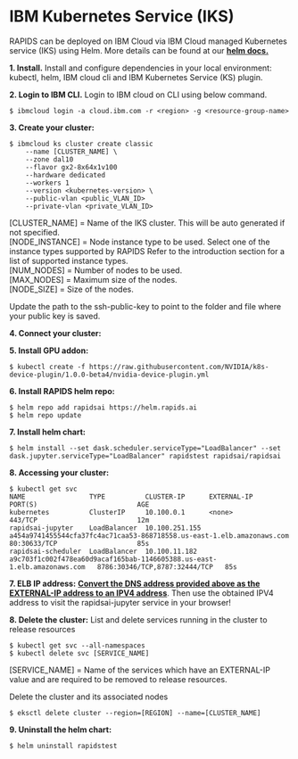 # IBM Kubernetes Service (IKS)

RAPIDS can be deployed on IBM Cloud via IBM Cloud managed Kubernetes service (IKS) using Helm. More details can be found at our **[helm docs.](https://helm.rapids.ai/docs/csp.html)**

**1. Install.** Install and configure dependencies in your local environment: kubectl, helm, IBM cloud cli and IBM Kubernetes Service (KS) plugin.

**2. Login to IBM CLI.** Login to IBM cloud on CLI using below command.

```shell
$ ibmcloud login -a cloud.ibm.com -r <region> -g <resource-group-name>
```

**3. Create your cluster:**

```shell
$ ibmcloud ks cluster create classic 
    --name [CLUSTER_NAME] \
    --zone dal10 
    --flavor gx2-8x64x1v100
    --hardware dedicated 
    --workers 1
    --version <kubernetes-version> \
    --public-vlan <public_VLAN_ID> 
    --private-vlan <private_VLAN_ID>
```

[CLUSTER_NAME] = Name of the IKS cluster. This will be auto generated if not specified. <br>
[NODE_INSTANCE] = Node instance type to be used. Select one of the instance types supported by RAPIDS Refer to the introduction section for a list of supported instance types. <br>
[NUM_NODES] = Number of nodes to be used. <br>
[MAX_NODES] = Maximum size of the nodes. <br>
[NODE_SIZE] = Size of the nodes. <br>

Update the path to the ssh-public-key to point to the folder and file where your public key is saved.

**4. Connect your cluster:**

**5. Install GPU addon:**

```shell
$ kubectl create -f https://raw.githubusercontent.com/NVIDIA/k8s-device-plugin/1.0.0-beta4/nvidia-device-plugin.yml
```

**6. Install RAPIDS helm repo:**

```shell
$ helm repo add rapidsai https://helm.rapids.ai
$ helm repo update
```

**7. Install helm chart:**

```shell
$ helm install --set dask.scheduler.serviceType="LoadBalancer" --set dask.jupyter.serviceType="LoadBalancer" rapidstest rapidsai/rapidsai
```

**8. Accessing your cluster:**

```shell
$ kubectl get svc
NAME                TYPE          CLUSTER-IP      EXTERNAL-IP                                                               PORT(S)                         AGE
kubernetes          ClusterIP     10.100.0.1      <none>                                                                    443/TCP                         12m
rapidsai-jupyter    LoadBalancer  10.100.251.155  a454a9741455544cfa37fc4ac71caa53-868718558.us-east-1.elb.amazonaws.com    80:30633/TCP                    85s
rapidsai-scheduler  LoadBalancer  10.100.11.182   a9c703f1c002f478ea60d9acaf165bab-1146605388.us-east-1.elb.amazonaws.com   8786:30346/TCP,8787:32444/TCP   85s
```

**7. ELB IP address:** **[Convert the DNS address provided above as the
EXTERNAL-IP address to an IPV4
address](https://aws.amazon.com/premiumsupport/knowledge-center/elb-find-load-balancer-IP/)**.
Then use the obtained IPV4 address to visit the rapidsai-jupyter service in your
browser!

**8. Delete the cluster:** List and delete services running in the cluster to release resources

```shell
$ kubectl get svc --all-namespaces
$ kubectl delete svc [SERVICE_NAME]
```

[SERVICE_NAME] = Name of the services which have an EXTERNAL-IP value and are required to be removed to release resources.

Delete the cluster and its associated nodes

```shell
$ eksctl delete cluster --region=[REGION] --name=[CLUSTER_NAME]
```

**9. Uninstall the helm chart:**

```shell
$ helm uninstall rapidstest
```
